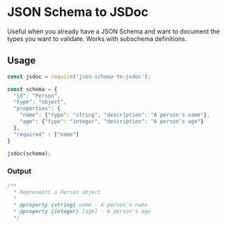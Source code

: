 # JSON Schema to JSDoc

Useful when you already have a JSON Schema and want to document the types you want to validate. Works with subschema definitions.


## Usage
```js
const jsdoc = require('json-schema-to-jsdoc');

const schema = {
  "id": "Person",
  "type": "object",
  "properties": {
    "name": {"type": "string", "description": "A person's name"},
    "age": {"type": "integer", "description": "A person's age"}
  },
  "required" : ["name"]
}

jsdoc(schema);
```

### Output
```js
/** 
  * Represents a Person object
  *
  * @property {string} name - A person's name
  * @property {integer} [age] - A person's age
  */
```